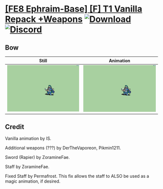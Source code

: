 # [\[FE8 Ephraim-Base\] \[F\] T1 Vanilla Repack +Weapons](./) [![Download](https://img.shields.io/badge/Download--red?style=social&logo=github)](https://minhaskamal.github.io/DownGit/#/home?url=https://github.com/Klokinator/FE-Repo/tree/main/Battle%20Animations%2FLords%20-%20Vanilla%20and%20Custom%2F%5BFE8%20Ephraim-Base%5D%20%5BF%5D%20T1%20Vanilla%20Repack%20%2BWeapons%2F5.%20Bow%20(Crossbow)) [![Discord](https://img.shields.io/badge/Discord--blue?style=social&logo=discord)](https://discord.gg/C7VNGnyTPA)

## Bow

| Still | Animation |
| :---: | :-------: |
| ![Bow still](./Bow_000.png) | ![Bow](./Bow.gif) |

## Credit

Vanilla animation by IS.

Additional weapons (???) by DerTheVaporeon, Pikmin1211.

Sword (Rapier) by ZoramineFae.

Staff by ZoramineFae.

Fixed Staff by Permafrost. This fix allows the staff to ALSO be used as a magic animation, if desired.
